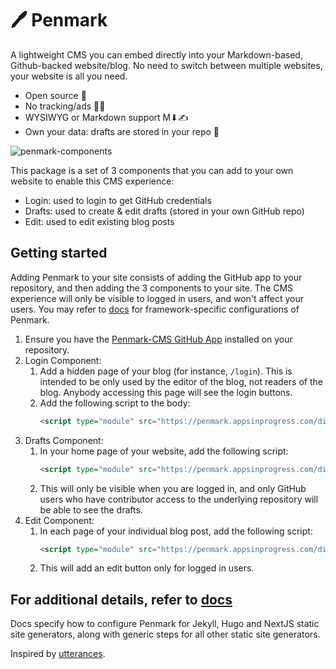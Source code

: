 # 🖊️ Penmark

A lightweight CMS you can embed directly into your Markdown-based, Github-backed website/blog. No need to switch between multiple websites, your website is all you need.

* Open source 🙌
* No tracking/ads 📡🚫
* WYSIWYG or Markdown support M⬇✍
* Own your data: drafts are stored in your repo 📝

![penmark-components](https://github.com/penmark-cms/penmark/assets/35609369/c96f0fc9-60c2-4e59-bea1-027fa6c9bf48)

This package is a set of 3 components that you can add to your own website to enable this CMS experience:
* Login: used to login to get GitHub credentials
* Drafts: used to create & edit drafts (stored in your own GitHub repo)
* Edit: used to edit existing blog posts

## Getting started 

Adding Penmark to your site consists of adding the GitHub app to your repository, and then adding the 3 components to your site. The CMS experience will only be visible to logged in users, and won't affect your users. You may refer to [docs](https://penmark.appsinprogress.com/docs) for framework-specific configurations of Penmark.

1. Ensure you have the [Penmark-CMS GitHub App](https://github.com/apps/penmark-cms) installed on your repository. 
1. Login Component: 
   1. Add a hidden page of your blog (for instance, `/login`). This is intended to be only used by the editor of the blog, not readers of the blog. Anybody accessing this page will see the login buttons.
   2.  Add the following script to the body: 
        ```html 
        <script type="module" src="https://penmark.appsinprogress.com/dist/LoginClient.js"></script>
        ```
2. Drafts Component:
   1. In your home page of your website, add the following script: 
        ```html 
        <script type="module" src="https://penmark.appsinprogress.com/dist/DraftsClient.js"></script>
        ```
    2. This will only be visible when you are logged in, and only GitHub users who have contributor access to the underlying repository will be able to see the drafts.
3. Edit Component:
   1. In each page of your individual blog post, add the following script:
        ```html 
        <script type="module" src="https://penmark.appsinprogress.com/dist/PostClient.js"></script>
        ```
    2. This will add an edit button only for logged in users.

## For additional details, refer to [docs](https://penmark.appsinprogress.com/docs)
Docs specify how to configure Penmark for Jekyll, Hugo and NextJS static site generators, along with generic steps for all other static site generators.

Inspired by [utterances](https://github.com/utterance/utterances).
